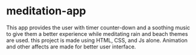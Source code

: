 # meditation-app

This app provides the user with timer counter-down 
and a soothing music to give them a better experience while meditating 
rain and beach themes are used.
this project is made using HTML, CSS, and Js alone.
Animation and other affects are made for better user interface.

